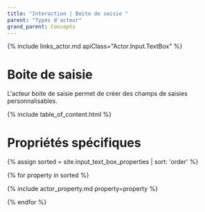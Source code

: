 ```yaml
---
title: "Interaction | Boite de saisie "
parent: "Types d'acteur"
grand_parent: Concepts
---
```


{% include links_actor.md apiClass="Actor.Input.TextBox" %}

# Boite de saisie

L'acteur boite de saisie permet de créer des champs de saisies personnalisables.

{% include table_of_content.html %}

# Propriétés spécifiques

{% assign sorted = site.input_text_box_properties | sort: 'order' %}

{% for property in sorted %}

{% include actor_property.md property=property %}

{% endfor %}